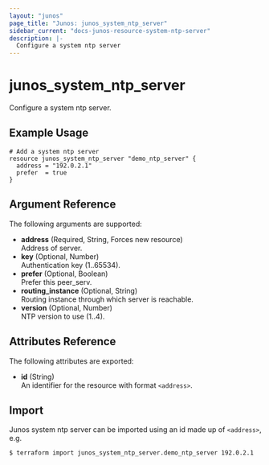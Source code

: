 ```yaml
---
layout: "junos"
page_title: "Junos: junos_system_ntp_server"
sidebar_current: "docs-junos-resource-system-ntp-server"
description: |-
  Configure a system ntp server
---
```


# junos_system_ntp_server

Configure a system ntp server.

## Example Usage

```hcl
# Add a system ntp server
resource junos_system_ntp_server "demo_ntp_server" {
  address = "192.0.2.1"
  prefer  = true
}
```

## Argument Reference

The following arguments are supported:

- **address** (Required, String, Forces new resource)  
  Address of server.
- **key** (Optional, Number)  
  Authentication key (1..65534).
- **prefer** (Optional, Boolean)  
  Prefer this peer_serv.
- **routing_instance** (Optional, String)  
  Routing instance through which server is reachable.
- **version** (Optional, Number)  
  NTP version to use (1..4).

## Attributes Reference

The following attributes are exported:

- **id** (String)  
  An identifier for the resource with format `<address>`.

## Import

Junos system ntp server can be imported using an id made up of `<address>`, e.g.

```shell
$ terraform import junos_system_ntp_server.demo_ntp_server 192.0.2.1
```
